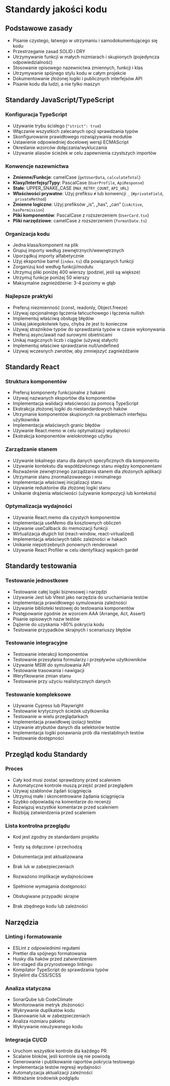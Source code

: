 # Standardy jakości kodu

## Podstawowe zasady

- Pisanie czystego, łatwego w utrzymaniu i samodokumentującego się kodu
- Przestrzeganie zasad SOLID i DRY
- Utrzymywanie funkcji w małych rozmiarach i skupionych (pojedyncza odpowiedzialność)
- Stosowanie opisowego nazewnictwa zmiennych, funkcji i klas
- Utrzymywanie spójnego stylu kodu w całym projekcie
- Dokumentowanie złożonej logiki i publicznych interfejsów API
- Pisanie kodu dla ludzi, a nie tylko maszyn

## Standardy JavaScript/TypeScript

### Konfiguracja TypeScript

- Używanie trybu ścisłego (`"strict": true`)
- Włączanie wszystkich zalecanych opcji sprawdzania typów
- Skonfigurowanie prawidłowego rozwiązywania modułów
- Ustawienie odpowiedniej docelowej wersji ECMAScript
- Określanie wzorców dołączania/wykluczania
- Używanie aliasów ścieżek w celu zapewnienia czystszych importów

### Konwencje nazewnictwa

- **Zmienne/Funkcje**: camelCase (`getUserData`, `calculateTotal`) 
- **Klasy/Interfejsy/Typy**: PascalCase (`UserProfile`, `ApiResponse`) 
- **Stałe**: UPPER_SNAKE_CASE (`MAX_RETRY_COUNT`, `API_URL`) 
- **Właściwości prywatne**: Użyj prefiksu `#` lub konwencji `_` (`#privateField`, `_privateMethod`) 
- **Zmienne logiczne**: Użyj prefiksów „is”, „has”, „can” (`isActive`, `hasPermission`) 
- **Pliki komponentów**: PascalCase z rozszerzeniem (`UserCard.tsx`) 
- **Pliki narzędziowe**: camelCase z rozszerzeniem (`formatDate.ts`) 

### Organizacja kodu 

- Jedna klasa/komponent na plik 
- Grupuj importy według zewnętrznych/wewnętrznych 
- Uporządkuj importy alfabetycznie 
- Użyj eksportów barrel (`index.ts`) dla powiązanych funkcji 
- Zorganizuj kod według funkcji/modułu 
- Utrzymuj pliki poniżej 400 wierszy (podziel, jeśli są większe) 
- Utrzymuj funkcje poniżej 50 wierszy 
- Maksymalne zagnieżdżenie: 3-4 poziomy w głąb 

### Najlepsze praktyki 

- Preferuj niezmienność (const, readonly, Object.freeze) 
- Używaj opcjonalnego łączenia łańcuchowego i łączenia nullish 
- Implementuj właściwą obsługę błędów 
- Unikaj jakiegokolwiek typu, chyba że jest to konieczne 
- Używaj strażników typów do sprawdzania typów w czasie wykonywania 
- Preferuj async/await nad surowymi obietnicami 
- Unikaj magicznych liczb i ciągów (używaj stałych) 
- Implementuj właściwe sprawdzanie null/undefined 
- Używaj wczesnych zwrotów, aby zmniejszyć zagnieżdżanie 

## Standardy React 

### Struktura komponentów 

- Preferuj komponenty funkcjonalne z hakami 
- Używaj nazwanych eksportów dla komponentów 
- Implementacja walidacji właściwości za pomocą TypeScript 
- Ekstrakcja złożonej logiki do niestandardowych haków 
- Utrzymanie komponentów skupionych na problemach interfejsu użytkownika 
- Implementacja właściwych granic błędów 
- Używanie React.memo w celu optymalizacji wydajności 
- Ekstrakcja komponentów wielokrotnego użytku 

### Zarządzanie stanem 

- Używanie lokalnego stanu dla danych specyficznych dla komponentu 
- Używanie kontekstu dla współdzielonego stanu między komponentami 
- Rozważenie zewnętrznego zarządzania stanem dla złożonych aplikacji 
- Utrzymanie stanu znormalizowanego i minimalnego 
- Implementacja właściwej inicjalizacji stanu 
- Używanie reduktorów dla złożonej logiki stanu 
- Unikanie drążenia właściwości (używanie kompozycji lub kontekstu) 

### Optymalizacja wydajności 

- Używanie React.memo dla czystych komponentów 
- Implementacja useMemo dla kosztownych obliczeń 
- Używanie useCallback do memoizacji funkcji 
- Wirtualizacja długich list (react-window, react-virtualized) 
- Implementacja właściwych tablic zależności w hakach 
- Unikanie niepotrzebnych ponownych renderowań 
- Używanie React Profiler w celu identyfikacji wąskich gardeł 

## Standardy testowania

### Testowanie jednostkowe

- Testowanie całej logiki biznesowej i narzędzi
- Używanie Jest lub Vitest jako narzędzia do uruchamiania testów
- Implementacja prawidłowego symulowania zależności
- Używanie biblioteki testowej do testowania komponentów
- Postępowanie zgodnie ze wzorcem AAA (Arrange, Act, Assert)
- Pisanie opisowych nazw testów
- Dążenie do uzyskania >80% pokrycia kodu
- Testowanie przypadków skrajnych i scenariuszy błędów

### Testowanie integracyjne

- Testowanie interakcji komponentów
- Testowanie przesyłania formularzy i przepływów użytkowników
- Używanie MSW do symulowania API
- Testowanie trasowania i nawigacji
- Weryfikowanie zmian stanu
- Testowanie przy użyciu realistycznych danych

### Testowanie kompleksowe

- Używanie Cypress lub Playwright
- Testowanie krytycznych ścieżek użytkownika
- Testowanie w wielu przeglądarkach
- Implementacja prawidłowej izolacji testów
- Używanie atrybutów danych dla selektorów testów
- Implementacja logiki ponawiania prób dla niestabilnych testów
- Testowanie dostępności

## Przegląd kodu Standardy

### Proces

- Cały kod musi zostać sprawdzony przed scaleniem
- Automatyczne kontrole muszą przejść przed przeglądem
- Używaj szablonów żądań ściągnięcia
- Utrzymuj małe i skoncentrowane żądania ściągnięcia
- Szybko odpowiadaj na komentarze do recenzji
- Rozwiązuj wszystkie komentarze przed scaleniem
- Rozbijaj zatwierdzenia przed scaleniem

### Lista kontrolna przeglądu

- Kod jest zgodny ze standardami projektu

- Testy są dołączone i przechodzą
- Dokumentacja jest aktualizowana
- Brak luk w zabezpieczeniach
- Rozważono implikacje wydajnościowe
- Spełnione wymagania dostępności
- Obsługiwane przypadki skrajne
- Brak zbędnego kodu lub zależności

## Narzędzia

### Linting i formatowanie

- ESLint z odpowiednimi regułami
- Prettier dla spójnego formatowania
- Husky dla haków przed zatwierdzeniem
- lint-staged dla przyrostowego lintingu
- Kompilator TypeScript do sprawdzania typów
- Stylelint dla CSS/SCSS

### Analiza statyczna

- SonarQube lub CodeClimate
- Monitorowanie metryk złożoności
- Wykrywanie duplikatów kodu
- Skanowanie luk w zabezpieczeniach
- Analiza rozmiaru pakietu
- Wykrywanie nieużywanego kodu

### Integracja CI/CD

- Uruchom wszystkie kontrole dla każdego PR
- Scalanie bloków, jeśli kontrole się nie powiodą
- Generowanie i publikowanie raportów pokrycia testowego
- Implementacja testów regresji wydajności
- Automatyzacja aktualizacji zależności
- Wdrażanie środowisk podglądu